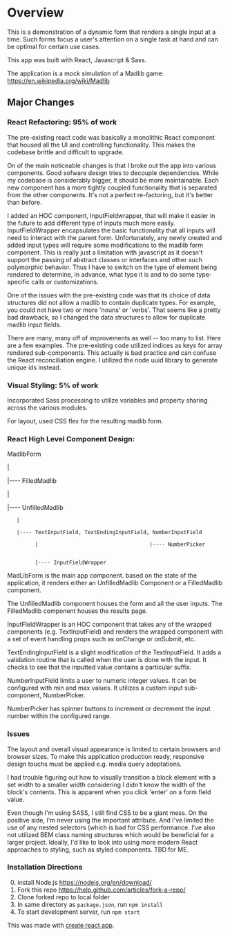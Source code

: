 # Overview

This is a demonstration of a dynamic form that renders a single input at a time.  Such forms focus a user's attention on a single task at hand and can be optimal for certain use cases.

This app was built with React, Javascript & Sass.

The application is a mock simulation of a Madlib game:
https://en.wikipedia.org/wiki/Madlib

## Major Changes

### React Refactoring: 95% of work

The pre-existing react code was basically a monolithic React component that housed all the UI and controlling functionality.  This makes the codebase brittle and difficult to upgrade.

On of the main noticeable changes is that I broke out the app into various components. Good sofware design tries to decouple dependencies.  While my codebase is considerably bigger, it should be more maintainable.  Each new component has a more tightly coupled functionality that is separated from the other components.  It's not a perfect re-factoring, but it's better than before.

I added an HOC component, InputFieldwrapper, that will make it easier in the future to add different type of inputs much more easily.  InputFieldWrapper encapsulates the basic functionality that all inputs will need to interact with the parent form.  Unfortunately, any newly created and added input types will require some modifications to the madlib form component.  This is really just a limitation with javascript as it doesn't support the passing of abstract classes or interfaces and other such polymorphic behavior.  Thus I have to switch on the type of element being rendered to determine, in advance, what type it is and to do some type-specific calls or customizations.

One of the issues with the pre-existing code was that its choice of data structures did not allow a madlib to contain duplicate types.  For example, you could not have two or more 'nouns' or 'verbs'.  That seems like a pretty bad drawback, so I changed the data structures to allow for duplicate madlib input fields.

There are many, many off of improvements as well -- too many to list.  Here are a few examples.  The pre-existing code utilized indices as keys for array rendered sub-components.  This actually is bad practice and can confuse the React reconciliation engine. I utilized the node uuid library to generate unique ids instead.

### Visual Styling: 5% of work

Incorporated Sass processing to utilize variables and property sharing across the various modules.  

For layout, used CSS flex for the resulting madlib form.  

### React High Level Component Design:
  
  MadlibForm
  
  |
  
  |---- FilledMadlib
  
  |
  
  |---- UnfilledMadlib
  
       |
       
       |---- TextInputField, TextEndingInputField, NumberInputField
       
             |                                    |---- NumberPicker
                                              
             
             |---- InputFieldWrapper
             
             
MadLibForm is the main app component.  based on the state of the application, it renders either an UnfilledMadlib Component or a FilledMadlib component.

The UnfilledMadlib component houses the form and all the user inputs.  The FilledMadlib component houses the results page.

InputFIeldWrapper is an HOC component that takes any of the wrapped components (e.g. TextInputField) and renders the wrapped component with a set of event handling props such as onChange or onSubmit, etc.

TextEndingInputField is a slight modification of the TextInputField.  It adds a validation routine that is called when the user is done with the input.  It checks to see that the inputted value contains a particular suffix.

NumberInputField limits a user to numeric integer values.  It can be configured with min and max values. It utilizes a custom input sub-component, NumberPicker.

NumberPicker has spinner buttons to increment or decrement the input number within the configured range.

### Issues

The layout and overall visual appearance is limited to certain browsers and browser sizes.  To make this application production ready, responsive design touchs must be applied e.g. media query adoptations.  

I had trouble figuring out how to visually transition a block element with a set width to a smaller width considering I didn't know the width of the block's contents.  This is apparent when you click 'enter' on a form field value.

Even though I'm using SASS, I still find CSS to be a giant mess.  On the positive side, I'm never using the important attribute.  And I've limited the use of any nested selectors (which is bad for CSS performance.  I've also not utilized BEM class naming structures which would be beneficial for a larger project.  Ideally, I'd like to look into using more modern React approaches to styling, such as styled components.  TBD for ME.


### Installation Directions

0. install Node.js https://nodejs.org/en/download/
1. Fork this repo https://help.github.com/articles/fork-a-repo/
2. Clone forked repo to local folder
3. In same directory as `package.json`, run `npm install`
4. To start development server, run `npm start`

This was made with [create react app](https://github.com/facebook/create-react-app).

